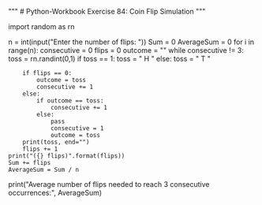 """ # Python-Workbook
Exercise 84: Coin Flip Simulation """


import random as rn

n = int(input("Enter the number of flips: "))
Sum = 0
AverageSum = 0
for i in range(n):
    consecutive = 0
    flips = 0
    outcome = ""
    while consecutive != 3:
        toss = rn.randint(0,1)
        if toss == 1:
            toss = " H "
        else:
            toss = " T "

        if flips == 0:
            outcome = toss
            consecutive += 1
        else:
            if outcome == toss:
                consecutive += 1
            else:
                pass
                consecutive = 1
                outcome = toss
        print(toss, end="")
        flips += 1
    print("({} flips)".format(flips))
    Sum += flips
    AverageSum = Sum / n


print("Average number of flips needed to reach 3 consecutive occurrences:", AverageSum)





























